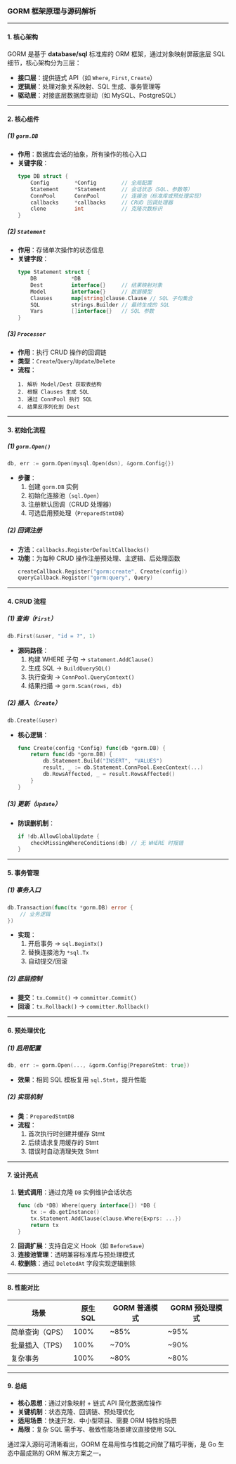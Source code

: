 ### GORM 框架原理与源码解析

---

#### **1. 核心架构**

GORM 是基于 **database/sql** 标准库的 ORM 框架，通过对象映射屏蔽底层 SQL 细节，核心架构分为三层：

- **接口层**：提供链式 API（如 `Where`, `First`, `Create`）
- **逻辑层**：处理对象关系映射、SQL 生成、事务管理等
- **驱动层**：对接底层数据库驱动（如 MySQL、PostgreSQL）

---

#### **2. 核心组件**

##### **(1) `gorm.DB`**

- **作用**：数据库会话的抽象，所有操作的核心入口
- **关键字段**：
  ```go
  type DB struct {
      Config        *Config        // 全局配置
      Statement     *Statement     // 会话状态（SQL、参数等）
      ConnPool      ConnPool       // 连接池（标准库或预处理实现）
      callbacks     *callbacks     // CRUD 回调处理器
      clone         int            // 克隆次数标识
  }
  ```

##### **(2) `Statement`**

- **作用**：存储单次操作的状态信息
- **关键字段**：
  ```go
  type Statement struct {
      DB           *DB
      Dest         interface{}     // 结果映射对象
      Model        interface{}     // 数据模型
      Clauses      map[string]clause.Clause // SQL 子句集合
      SQL          strings.Builder // 最终生成的 SQL
      Vars         []interface{}   // SQL 参数
  }
  ```

##### **(3) `Processor`**

- **作用**：执行 CRUD 操作的回调链
- **类型**：`Create`/`Query`/`Update`/`Delete`
- **流程**：
  ```text
  1. 解析 Model/Dest 获取表结构
  2. 根据 Clauses 生成 SQL
  3. 通过 ConnPool 执行 SQL
  4. 结果反序列化到 Dest
  ```

---

#### **3. 初始化流程**

##### **(1) `gorm.Open()`**

```go
db, err := gorm.Open(mysql.Open(dsn), &gorm.Config{})
```

- **步骤**：
  1. 创建 `gorm.DB` 实例
  2. 初始化连接池（`sql.Open`）
  3. 注册默认回调（CRUD 处理器）
  4. 可选启用预处理（`PreparedStmtDB`）

##### **(2) 回调注册**

- **方法**：`callbacks.RegisterDefaultCallbacks()`
- **功能**：为每种 CRUD 操作注册预处理、主逻辑、后处理函数
  ```go
  createCallback.Register("gorm:create", Create(config))
  queryCallback.Register("gorm:query", Query)
  ```

---

#### **4. CRUD 流程**

##### **(1) 查询（`First`）**

```go
db.First(&user, "id = ?", 1)
```

- **源码路径**：
  1. 构建 WHERE 子句 → `statement.AddClause()`
  2. 生成 SQL → `BuildQuerySQL()`
  3. 执行查询 → `ConnPool.QueryContext()`
  4. 结果扫描 → `gorm.Scan(rows, db)`

##### **(2) 插入（`Create`）**

```go
db.Create(&user)
```

- **核心逻辑**：
  ```go
  func Create(config *Config) func(db *gorm.DB) {
      return func(db *gorm.DB) {
          db.Statement.Build("INSERT", "VALUES")
          result, _ := db.Statement.ConnPool.ExecContext(...)
          db.RowsAffected, _ = result.RowsAffected()
      }
  }
  ```

##### **(3) 更新（`Update`）**

- **防误删机制**：
  ```go
  if !db.AllowGlobalUpdate {
      checkMissingWhereConditions(db) // 无 WHERE 时报错
  }
  ```

---

#### **5. 事务管理**

##### **(1) 事务入口**

```go
db.Transaction(func(tx *gorm.DB) error {
    // 业务逻辑
})
```

- **实现**：
  1. 开启事务 → `sql.BeginTx()`
  2. 替换连接池为 `*sql.Tx`
  3. 自动提交/回滚

##### **(2) 底层控制**

- **提交**：`tx.Commit()` → `committer.Commit()`
- **回滚**：`tx.Rollback()` → `committer.Rollback()`

---

#### **6. 预处理优化**

##### **(1) 启用配置**

```go
db, err := gorm.Open(..., &gorm.Config{PrepareStmt: true})
```

- **效果**：相同 SQL 模板复用 `sql.Stmt`，提升性能

##### **(2) 实现机制**

- **类**：`PreparedStmtDB`
- **流程**：
  1. 首次执行时创建并缓存 Stmt
  2. 后续请求复用缓存的 Stmt
  3. 错误时自动清理失效 Stmt

---

#### **7. 设计亮点**

1. **链式调用**：通过克隆 `DB` 实例维护会话状态
   ```go
   func (db *DB) Where(query interface{}) *DB {
       tx := db.getInstance()
       tx.Statement.AddClause(clause.Where{Exprs: ...})
       return tx
   }
   ```
2. **回调扩展**：支持自定义 Hook（如 `BeforeSave`）
3. **连接池管理**：透明兼容标准库与预处理模式
4. **软删除**：通过 `DeletedAt` 字段实现逻辑删除

---

#### **8. 性能对比**

| 场景            | 原生 SQL | GORM 普通模式 | GORM 预处理模式 |
| --------------- | -------- | ------------- | --------------- |
| 简单查询（QPS） | 100%     | ~85%          | ~95%            |
| 批量插入（TPS） | 100%     | ~70%          | ~90%            |
| 复杂事务        | 100%     | ~80%          | ~80%            |

---

#### **9. 总结**

- **核心思想**：通过对象映射 + 链式 API 简化数据库操作
- **关键机制**：状态克隆、回调链、预处理优化
- **适用场景**：快速开发、中小型项目、需要 ORM 特性的场景
- **局限**：复杂 SQL 需手写、极致性能场景建议直接使用 SQL

通过深入源码可清晰看出，GORM 在易用性与性能之间做了精巧平衡，是 Go 生态中最成熟的 ORM 解决方案之一。
